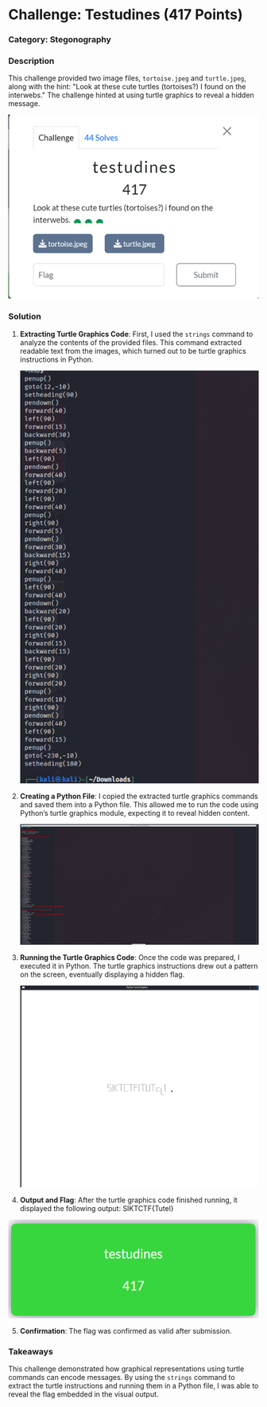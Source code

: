 # Challenge: Testudines (417 Points)

### Category: Stegonography

### Description
This challenge provided two image files, `tortoise.jpeg` and `turtle.jpeg`, along with the hint: "Look at these cute turtles (tortoises?) I found on the interwebs." The challenge hinted at using turtle graphics to reveal a hidden message.

![Strings Command Output](../Bilder/Picture23.png)

### Solution

1. **Extracting Turtle Graphics Code**:
   First, I used the `strings` command to analyze the contents of the provided files. This command extracted readable text from the images, which turned out to be turtle graphics instructions in Python.

   ![Strings Command Output](../Bilder/Picture24.png)

2. **Creating a Python File**:
   I copied the extracted turtle graphics commands and saved them into a Python file. This allowed me to run the code using Python’s turtle graphics module, expecting it to reveal hidden content.

   ![Python Code](../Bilder/Picture25.png)

3. **Running the Turtle Graphics Code**:
   Once the code was prepared, I executed it in Python. The turtle graphics instructions drew out a pattern on the screen, eventually displaying a hidden flag.

   ![Python Turtle Graphics Output](../Bilder/Picture26.png)

4. **Output and Flag**:
   After the turtle graphics code finished running, it displayed the following output: SIKTCTF{Tutel}

   
![Flag Output](../Bilder/Picture27.png)

5. **Confirmation**:
The flag was confirmed as valid after submission.

### Takeaways
This challenge demonstrated how graphical representations using turtle commands can encode messages. By using the `strings` command to extract the turtle instructions and running them in a Python file, I was able to reveal the flag embedded in the visual output.


